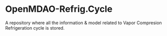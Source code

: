 # OpenMDAO-Refrig.Cycle
A repository where all the information &amp; model related to Vapor Compresion Refrigeration cycle is stored.
